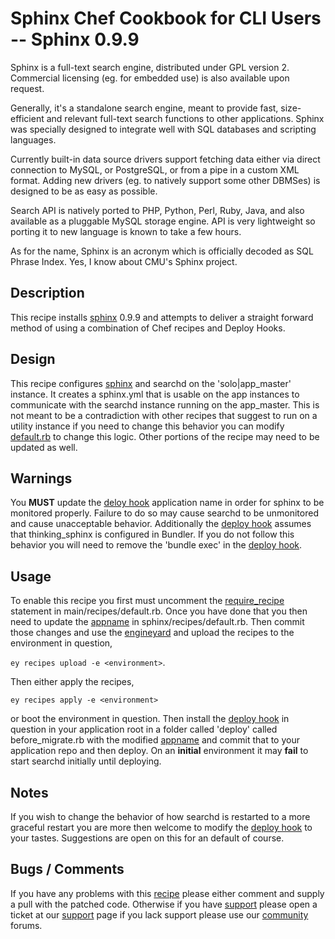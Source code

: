 Sphinx Chef Cookbook for CLI Users -- Sphinx 0.9.9
=========
Sphinx is a full-text search engine, distributed under GPL version 2. Commercial licensing (eg. for embedded use) is also available upon request.

Generally, it's a standalone search engine, meant to provide fast, size-efficient and relevant full-text search functions to other applications. Sphinx was specially designed to integrate well with SQL databases and scripting languages.

Currently built-in data source drivers support fetching data either via direct connection to MySQL, or PostgreSQL, or from a pipe in a custom XML format. Adding new drivers (eg. to natively support some other DBMSes) is designed to be as easy as possible.

Search API is natively ported to PHP, Python, Perl, Ruby, Java, and also available as a pluggable MySQL storage engine. API is very lightweight so porting it to new language is known to take a few hours.

As for the name, Sphinx is an acronym which is officially decoded as SQL Phrase Index. Yes, I know about CMU's Sphinx project. 

Description
--------

This recipe installs [sphinx][1] 0.9.9 and attempts to deliver a straight forward method of using a combination of Chef recipes and Deploy Hooks.  

Design
--------

This recipe configures [sphinx][1] and searchd on the 'solo|app_master' instance.  It creates a sphinx.yml that is usable on the app instances to communicate with the searchd instance running on the app_master.  This is not meant to be a contradiction with other recipes that suggest to run on a utility instance if you need to change this behavior you can modify [default.rb][2] to change this logic.  Other portions of the recipe may need to be updated as well.

Warnings
--------

You **MUST** update the [deloy hook][3] application name in order for sphinx to be monitored properly.  Failure to do so may cause searchd to be unmonitored and cause unacceptable behavior.  Additionally the [deploy hook][3] assumes that thinking_sphinx is configured in Bundler.  If you do not follow this behavior you will need to remove the 'bundle exec' in the [deploy hook][3].

Usage
--------

To enable this recipe you first must uncomment the [require_recipe][9] statement in main/recipes/default.rb.  Once you have done that you then need to update the [appname][8] in sphinx/recipes/default.rb.  Then commit those changes and use the [engineyard][10] and upload the recipes to the environment in question,

``ey recipes upload -e <environment>``.  

Then either apply the recipes,

``ey recipes apply -e <environment>`` 

or boot the environment in question.  Then install the [deploy hook][3] in question in your application root in a folder called 'deploy' called before_migrate.rb with the modified [appname][3] and commit that to your application repo and then deploy.  On an **initial** environment it may **fail** to start searchd initially until deploying. 


Notes
--------

If you wish to change the behavior of how searchd is restarted to a more graceful restart you are more then welcome to modify the [deploy hook][3] to your tastes.  Suggestions are open on this for an default of course.   


Bugs / Comments
--------

If you have any problems with this [recipe][5] please either comment and supply a pull with the patched code.  Otherwise if you have [support][6] please open a ticket at our [support][6] page if you lack support please use our [community][7] forums.

[1]: http://sphinxsearch.com/
[2]: http://github.com/damm/ey-cloud-recipes/blob/sphinx_test/cookbooks/sphinx/recipes/default.rb#L151
[3]: http://github.com/damm/ey-cloud-recipes/blob/sphinx_test/cookbooks/sphinx/before_migrate.rb
[4]: http://docs.engineyard.com/appcloud/howtos/customizations/custom-chef-recipes
[5]: http://github.com/damm/ey-cloud-recipes/tree/sphinx_test/cookbooks/sphinx
[6]: http://support.cloud.engineyard.com/
[7]: http://community.engineyard.com/
[8]: http://github.com/damm/ey-cloud-recipes/blob/sphinx_test/cookbooks/sphinx/recipes/default.rb#L7
[9]: http://github.com/damm/ey-cloud-recipes/blob/sphinx_test/cookbooks/main/recipes/default.rb#L17
[10]: http://docs.engineyard.com/appcloud/guides/deployment/home#engine-yard-cli-user-guide

